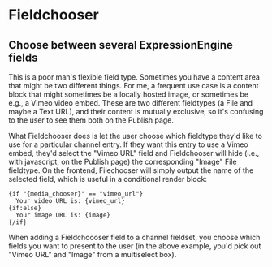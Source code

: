 # Fieldchooser

## Choose between several ExpressionEngine fields

This is a poor man's flexible field type.  Sometimes you have a content area that might be two different things.  For me, a frequent use case is a content block that might sometimes be a locally hosted image, or sometimes be e.g., a Vimeo video embed.  These are two different fieldtypes (a File and maybe a Text URL), and their content is mutually exclusive, so it's confusing to the user to see them both on the Publish page.

What Fieldchooser does is let the user choose which fieldtype they'd like to use for a particular channel entry.  If they want this entry to use a Vimeo embed, they'd select the "Vimeo URL" field and Fieldchooser will hide (i.e., with javascript, on the Publish page) the corresponding "Image" File fieldtype.  On the frontend, Filechooser will simply output the name of the selected field, which is useful in a conditional render block:

```
{if "{media_chooser}" == "vimeo_url"}
  Your video URL is: {vimeo_url}
{if:else}
  Your image URL is: {image}
{/if}
```

When adding a Fieldchoooser field to a channel fieldset, you choose which fields you want to present to the user (in the above example, you'd pick out "Vimeo URL" and "Image" from a multiselect box).